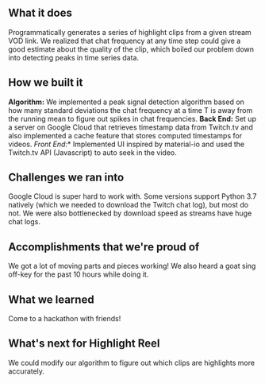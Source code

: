 ## What it does
Programmatically generates a series of highlight clips from a given stream VOD link. We realized that chat frequency at any time step could give a good estimate about the quality of the clip, which boiled our problem down into detecting peaks in time series data. 

## How we built it

**Algorithm:** We implemented a peak signal detection algorithm based on how many standard deviations the chat frequency at a time T is away from the running mean to figure out spikes in chat frequencies.
**Back End:** Set up a server on Google Cloud that retrieves timestamp data from Twitch.tv and also implemented a cache feature that stores computed timestamps for videos.
*Front End:** Implemented UI inspired by material-io and used the Twitch.tv API (Javascript) to auto seek in the video.

## Challenges we ran into
Google Cloud is super hard to work with. Some versions support Python 3.7 natively (which we needed to download the Twitch chat log), but most do not. We were also bottlenecked by download speed as streams have huge chat logs.

## Accomplishments that we're proud of
We got a lot of moving parts and pieces working! We also heard a goat sing off-key for the past 10 hours while doing it.

## What we learned
Come to a hackathon with friends!

## What's next for Highlight Reel
We could modify our algorithm to figure out which clips are highlights more accurately.
